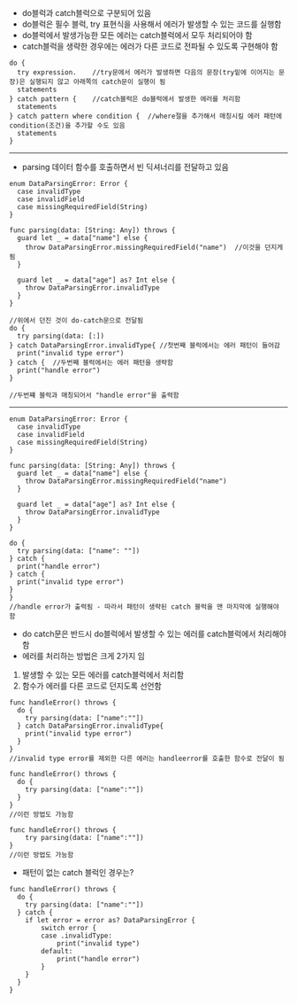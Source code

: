 - do블럭과 catch블럭으로 구분되어 있음
- do블럭은 필수 블럭, try 표현식을 사용해서 에러가 발생할 수 있는 코드를 실행함
- do블럭에서 발생가능한 모든 에러는 catch블럭에서 모두 처리되어야 함
- catch블럭을 생략한 경우에는 에러가 다른 코드로 전파될 수 있도록 구현해야 함
```
do {
  try expression.    //try문에서 에러가 발생하면 다음의 문장(try밑에 이어지는 문장)은 실행되지 않고 아래쪽의 catch문이 실행이 됨
  statements
} catch pattern {    //catch블럭은 do블럭에서 발생한 에러를 처리함
  statements
} catch pattern where condition {  //where절을 추가해서 매칭시킬 에러 패턴에 condition(조건)을 추가할 수도 있음
  statements
}
```
--------------------------------------------
- parsing 데이터 함수를 호출하면서 빈 딕셔너리를 전달하고 있음
```
enum DataParsingError: Error {
  case invalidType
  case invalidField
  case missingRequiredField(String)
}

func parsing(data: [String: Any]) throws {
  guard let _ = data["name"] else {
    throw DataParsingError.missingRequiredField("name")  //이것을 던지게 됨
  }
  
  guard let _ = data["age"] as? Int else {
    throw DataParsingError.invalidType
  }
}

//위에서 던진 것이 do-catch문으로 전달됨
do {  
  try parsing(data: [:])
} catch DataParsingError.invalidType{ //첫번째 블럭에서는 에러 패턴이 들어감
  print("invalid type error")
} catch {  //두번째 블럭에서는 에러 패턴을 생략함
  print("handle error")
}

//두번쨰 블럭과 매칭되어서 "handle error"을 출력함
```
---------------------------------------------
```
enum DataParsingError: Error {
  case invalidType
  case invalidField
  case missingRequiredField(String)
}

func parsing(data: [String: Any]) throws {
  guard let _ = data["name"] else {
    throw DataParsingError.missingRequiredField("name")  
  }
  
  guard let _ = data["age"] as? Int else {
    throw DataParsingError.invalidType
  }
}

do {
  try parsing(data: ["name": ""])
} catch {
  print("handle error")
} catch {
  print("invalid type error")
}
}
//handle error가 출력됨 - 따라서 패턴이 생략된 catch 블럭을 맨 마지막에 실행해야 함
```

- do catch문은 반드시 do블럭에서 발생할 수 있는 에러를 catch블럭에서 처리해야 함
- 에러를 처리하는 방법은 크게 2가지 임
1. 발생할 수 있는 모든 에러를 catch블럭에서 처리함  
2. 함수가 에러를 다른 코드로 던지도록 선언함
```
func handleError() throws {
  do {
    try parsing(data: ["name":""])
  } catch DataParsingError.invalidType{
    print("invalid type error")
  }
}
//invalid type error를 제외한 다른 에러는 handleerror를 호출한 함수로 전달이 됨 
```
```
func handleError() throws {
  do {
    try parsing(data: ["name":""])
  } 
}
//이런 방법도 가능함
```
```
func handleError() throws {
    try parsing(data: ["name":""])
}
//이런 방법도 가능함
```
- 패턴이 없는 catch 블럭인 경우는?
```
func handleError() throws {
  do {
    try parsing(data: ["name":""])
  } catch {
    if let error = error as? DataParsingError {
        switch error {
        case .invalidType:
            print("invalid type")
        default:
            print("handle error")
        }
    }
  }
}



```

